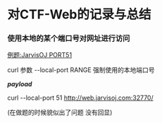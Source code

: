 # 对CTF-Web的记录与总结 #

### 使用本地的某个端口号对网址进行访问 ###

[例题:JarvisOJ PORT51](http://web.jarvisoj.com:32770/)

curl 参数 --local-port RANGE  强制使用的本地端口号

***payload***

curl --local-port 51 http://web.jarvisoj.com:32770/

(在做题的时候貌似出了问题 没有回显)
